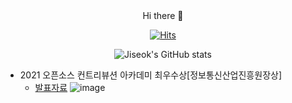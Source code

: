 <div align=center>
Hi there 👋

[![Hits](https://hits.seeyoufarm.com/api/count/incr/badge.svg?url=https%3A%2F%2Fgithub.com%2ever0de)](https://hits.seeyoufarm.com)

![Jiseok's GitHub stats](https://github-readme-stats.vercel.app/api?username=ever0de&count_private=true&show_icons=true&theme=vision-friendly-dark)

</div>

- 2021 오픈소스 컨트리뷰션 아카데미 최우수상[정보통신산업진흥원장상]
    - [발표자료](https://docs.google.com/presentation/d/1K8PUuzggpyy8fX16HseF_jQNTmsdvVnZ/edit?usp=sharing&ouid=113582753700427922598&rtpof=true&sd=true)
![image](https://user-images.githubusercontent.com/27040963/140035355-1c1cabb7-edfb-494e-99db-54a78b014f3e.png)


<!--
**ever0de/ever0de** is a ✨ _special_ ✨ repository because its `README.md` (this file) appears on your GitHub profile.

Here are some ideas to get you started:

- 🔭 I’m currently working on ...
- 🌱 I’m currently learning ...
- 👯 I’m looking to collaborate on ...
- 🤔 I’m looking for help with ...
- 💬 Ask me about ...
- 📫 How to reach me: ...
- 😄 Pronouns: ...
- ⚡ Fun fact: ...
-->
